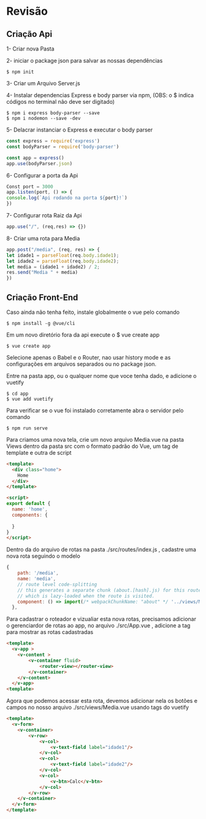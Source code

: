 # Revisão

<h2> Criação Api </h2>

<p>1- Criar nova Pasta</p>

<p> 2- iniciar o package json para salvar as nossas dependências  </p>
    
    $ npm init

3- Criar um Arquivo Server.js 


4- Instalar dependencias Express e body parser via npm,
(OBS: o $ indica códigos no terminal não deve ser digitado)

    $ npm i express body-parser --save
    $ npm i nodemon --save -dev 
    


5- Delacrar instanciar o Express e executar o body parser

```javascript
const express = require('express')
const bodyParser = require('body-parser')

const app = express()
app.use(bodyParser.json)
```
    
6-  Configurar a porta da Api

```javascript
Const port = 3000
app.listen(port, () => {
console.log(`Api rodando na porta ${port}!`)
})
```
    
    
7- Configurar rota Raiz da Api

```javascript
app.use("/", (req,res) => {})
```
    

8- Criar uma rota para Media

```javascript
app.post("/media", (req, res) => {
let idade1 = parseFloat(req.body.idade1);
let idade2 = parseFloat(req.body.idade2);
let media = (idade1 + idade2) / 2;
res.send("Media " + media)
})
```

<h2> Criação Front-End </h2>
Caso ainda não tenha feito, instale globalmente o vue pelo comando

```
$ npm install -g @vue/cli
```

Em um novo diretório fora da api execute o  $ vue create app

```
$ vue create app
```

Selecione apenas o Babel e o Router, nao usar history mode e as configurações em arquivos separados ou no package json.


Entre na pasta app, ou o qualquer nome que voce tenha dado, e adicione o vuetify
```
$ cd app
$ vue add vuetify
```

Para verificar se o vue foi instalado corretamente abra o servidor pelo comando
```
$ npm run serve
```

Para criamos uma nova tela, crie um novo arquivo Media.vue na pasta Views dentro da pasta src com o formato padrão do Vue, um tag de template e outra de script

```html
<template>
  <div class="home">
    Home 
  </div>
</template>

<script>
export default {
  name: 'home',
  components: {
    
  }
}
</script>
```

Dentro da do arquivo de rotas na pasta ./src/routes/index.js , cadastre  uma nova rota seguindo o modelo 

```javascript
{
    path: '/media',
    name: 'media',
    // route level code-splitting
    // this generates a separate chunk (about.[hash].js) for this route
    // which is lazy-loaded when the route is visited.
    component: () => import(/* webpackChunkName: "about" */ '../views/Media.vue')
  },

```

Para cadastrar o roteador e vizualiar esta nova rotas, precisamos adicionar o gerenciardor de rotas ao app, no arquivo ./src/App.vue , adicione  a tag <router-view> para mostrar as rotas cadastradas

```html
<template>
  <v-app >
    <v-content >
        <v-container fluid>
            <router-view></router-view>
        </v-container>
    </v-content>
  </v-app>
<template>
```

Agora que podemos acessar esta rota, devemos adicionar nela os botões e campos no nosso arquivo ./src/views/Media.vue usando tags do vuetify

```html
<template>
  <v-form>
    <v-container>
        <v-row>
            <v-col> 
                <v-text-field label="idade1"/>
            </v-col>
            <v-col>
                <v-text-field label="idade2"/>
            </v-col>
            <v-col>
                <v-btn>Calc</v-btn>
            </v-col>
        </v-row>
    </v-container>
  </v-form>
</template>
```
